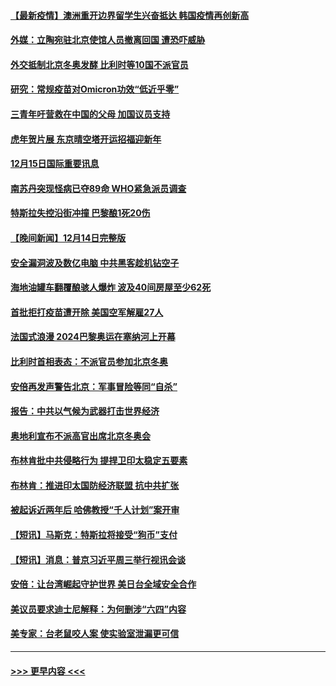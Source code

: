 #### [【最新疫情】澳洲重开边界留学生兴奋抵达 韩国疫情再创新高](../pages/prog202/a103294721.md?t=12160150) 
#### [外媒：立陶宛驻北京使馆人员撤离回国 遭恐吓威胁](../pages/prog202/a103294679.md?t=12160150) 
#### [外交抵制北京冬奥发酵 比利时等10国不派官员](../pages/prog202/a103294682.md?t=12160150) 
#### [研究：常规疫苗对Omicron功效“低近乎零”](../pages/prog202/a103294547.md?t=12160150) 
#### [三青年吁营救在中国的父母 加国议员支持](../pages/prog202/a103294593.md?t=12160150) 
#### [虎年贺片展 东京晴空塔开运招福迎新年](../pages/prog202/a103294520.md?t=12160150) 
#### [12月15日国际重要讯息](../pages/prog202/a103294517.md?t=12160150) 
#### [南苏丹突现怪病已夺89命 WHO紧急派员调查](../pages/prog202/a103294435.md?t=12160150) 
#### [特斯拉失控沿街冲撞 巴黎酿1死20伤](../pages/prog202/a103294368.md?t=12160150) 
#### [【晚间新闻】12月14日完整版](../pages/prog202/a103294274.md?t=12160150) 
#### [安全漏洞波及数亿电脑 中共黑客趁机钻空子](../pages/prog202/a103293995.md?t=12160150) 
#### [海地油罐车翻覆酿骇人爆炸 波及40间房屋至少62死](../pages/prog202/a103294266.md?t=12160150) 
#### [首批拒打疫苗遭开除 美国空军解雇27人](../pages/prog202/a103293997.md?t=12160150) 
#### [法国式浪漫 2024巴黎奥运在塞纳河上开幕](../pages/prog202/a103294076.md?t=12160150) 
#### [比利时首相表态：不派官员参加北京冬奥](../pages/prog202/a103293740.md?t=12160150) 
#### [安倍再发声警告北京：军事冒险等同“自杀”](../pages/prog202/a103293923.md?t=12160150) 
#### [报告：中共以气候为武器打击世界经济](../pages/prog202/a103293872.md?t=12160150) 
#### [奥地利宣布不派高官出席北京冬奥会](../pages/prog202/a103293822.md?t=12160150) 
#### [布林肯批中共侵略行为 提捍卫印太稳定五要素](../pages/prog202/a103293718.md?t=12160150) 
#### [布林肯：推进印太国防经济联盟 抗中共扩张](../pages/prog202/a103293797.md?t=12160150) 
#### [被起诉近两年后 哈佛教授“千人计划”案开审](../pages/prog202/a103293644.md?t=12160150) 
#### [【短讯】马斯克：特斯拉将接受“狗币”支付](../pages/prog202/a103293781.md?t=12160150) 
#### [【短讯】消息：普京习近平周三举行视讯会谈](../pages/prog202/a103293716.md?t=12160150) 
#### [安倍：让台湾崛起守护世界 美日台全域安全合作](../pages/prog202/a103293689.md?t=12160150) 
#### [美议员要求迪士尼解释：为何删涉“六四”内容](../pages/prog202/a103293639.md?t=12160150) 
#### [美专家：台老鼠咬人案 使实验室泄漏更可信](../pages/prog202/a103293561.md?t=12160150) 

----
#### [ >>> 更早内容 <<< ](../indexes/prog202-earlier.md)
